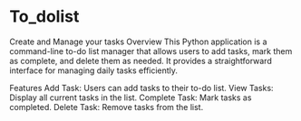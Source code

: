 # To_dolist
Create and Manage your tasks
Overview
This Python application is a command-line to-do list manager that allows users to add tasks, mark them as complete, and delete them as needed. It provides a straightforward interface for managing daily tasks efficiently.

Features
Add Task: Users can add tasks to their to-do list.
View Tasks: Display all current tasks in the list.
Complete Task: Mark tasks as completed.
Delete Task: Remove tasks from the list.

